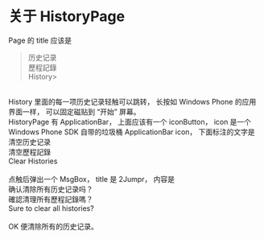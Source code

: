 关于 HistoryPage
=
Page 的 title 应该是<br>
>历史记录<br>
歷程記錄<br>
History><br>
<br>
History 里面的每一项历史记录轻触可以跳转，
长按如 Windows Phone 的应用界面一样，
可以固定磁贴到 “开始” 屏幕。<br>
HistoryPage 有 ApplicationBar，
上面应该有一个 iconButton，
icon 是一个 Windows Phone SDK 自带的垃圾桶 ApplicationBar icon，
下面标注的文字是<br>
清空历史记录<br>
清空歷程記錄<br>
Clear Histories<br>
<br>
点触后弹出一个 MsgBox，
title 是 2Jumpr，
内容是<br>
确认清除所有历史记录吗？<br>
確認清理所有歷程記錄嗎？<br>
Sure to clear all histories?<br>
<br>
OK 便清除所有的历史记录。
